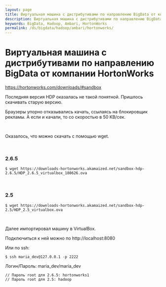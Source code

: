 ```yaml
---
layout: page
title: Виртуальная машина с дистрибутивами по направлению BigData от компании HortonWorks
description: Виртуальная машина с дистрибутивами по направлению BigData от компании HortonWorks
keywords: BigData, Hadoop, Ambari, HortonWorks
permalink: /ds/bigdata/hadoop/ambari/hortonworks/
---
```


# Виртуальная машина с дистрибутивами по направлению BigData от компании HortonWorks

https://hortonworks.com/downloads/#sandbox

Последняя версия HDP оказалась не такой понятной. Пришлось скачивать старую версию.

Браузеры упорно отказывались качать, ссылаясь на блокировщик рекламы. А если и качали, то со скоростью в 50 KB/сек.

<br/>

Оказалось, что можно скачать с помощью wget.

<br/>

### 2.6.5

    $ wget https://downloads-hortonworks.akamaized.net/sandbox-hdp-2.6.5/HDP_2.6.5_virtualbox_180626.ova

<br/>

### 2.5

    $ wget https://downloads-hortonworks.akamaized.net/sandbox-hdp-2.5/HDP_2.5_virtualbox.ova

<br/>

Далее импортировал машину в VirtualBox.

Подключиться к ней можно по http://localhost:8080

Или по ssh:

    $ ssh maria_dev@127.0.0.1 -p 2222

Логин/Пароль: maria_dev/maria_dev

    // Пароль root для 2.6.5: hortonworks1
    // Пароль root для 2.5: hadoop
